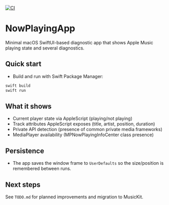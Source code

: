 [![CI](https://github.com/molofson/NowPlayingApp/actions/workflows/ci.yml/badge.svg)](https://github.com/molofson/NowPlayingApp/actions/workflows/ci.yml)

NowPlayingApp
===============

Minimal macOS SwiftUI-based diagnostic app that shows Apple Music playing state and several diagnostics.

Quick start
-----------

- Build and run with Swift Package Manager:

```bash
swift build
swift run
```

What it shows
-------------
- Current player state via AppleScript (playing/not playing)
- Track attributes AppleScript exposes (title, artist, position, duration)
- Private API detection (presence of common private media frameworks)
- MediaPlayer availability (MPNowPlayingInfoCenter class presence)

Persistence
-----------
- The app saves the window frame to `UserDefaults` so the size/position is remembered between runs.

Next steps
----------
See `TODO.md` for planned improvements and migration to MusicKit.
